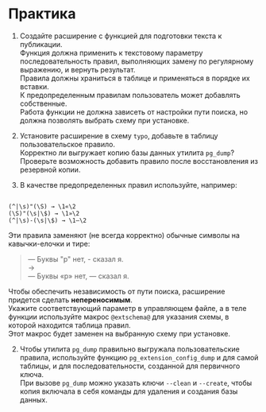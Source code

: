 # Практика

1. Создайте расширение с функцией для подготовки текста к публикации.  
Функция должна применить к текстовому параметру последовательность правил, выполняющих замену по регулярному выражению, и вернуть результат.  
Правила должны храниться в таблице и применяться в порядке их вставки.  
К предопределенным правилам пользователь может добавлять собственные.  
Работа функции не должна зависеть от настройки пути поиска, но должна позволять выбрать схему при установке.

2. Установите расширение в схему `typo`, добавьте в таблицу пользовательское правило.  
Корректно ли выгружает копию базы данных утилита `pg_dump`?  
Проверьте возможность добавить правило после восстановления из резервной копии.

1. В качестве предопределенных правил используйте, например:  
```

(^|\s)"(\S) → \1«\2
(\S)"(\s|\$) → \1»\2
(^|\s)-(\s|\$) → \1—\2

```

Эти правила заменяют (не всегда корректно) обычные символы на кавычки-елочки и тире:  
> — Буквы "р" нет, - сказал я.  
→  
> — Буквы «р» нет, — сказал я.

Чтобы обеспечить независимость от пути поиска, расширение придется сделать **непереносимым**.  
Укажите соответствующий параметр в управляющем файле, а в теле функции используйте макрос `@extschema@` для указания схемы, в которой находится таблица правил.  
Этот макрос будет заменен на выбранную схему при установке.

2. Чтобы утилита `pg_dump` правильно выгружала пользовательские правила, используйте функцию `pg_extension_config_dump` и для самой таблицы, и для последовательности, созданной для первичного ключа.  
При вызове `pg_dump` можно указать ключи `--clean` и `--create`, чтобы копия включала в себя команды для удаления и создания базы данных.
